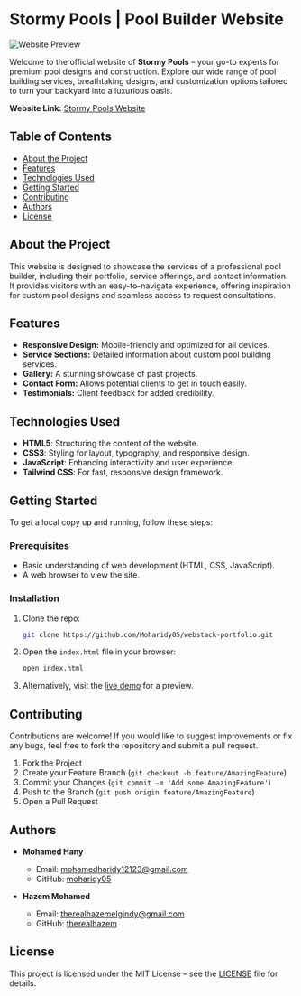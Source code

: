 # Stormy Pools | Pool Builder Website

![Website Preview](https://therealhazem.github.io/Stormy-Site/)

Welcome to the official website of **Stormy Pools** – your go-to experts for premium pool designs and construction. Explore our wide range of pool building services, breathtaking designs, and customization options tailored to turn your backyard into a luxurious oasis.

**Website Link:** [Stormy Pools Website](https://therealhazem.github.io/Stormy-Site/)

## Table of Contents
- [About the Project](#about-the-project)
- [Features](#features)
- [Technologies Used](#technologies-used)
- [Getting Started](#getting-started)
- [Contributing](#contributing)
- [Authors](#authors)
- [License](#license)

## About the Project

This website is designed to showcase the services of a professional pool builder, including their portfolio, service offerings, and contact information. It provides visitors with an easy-to-navigate experience, offering inspiration for custom pool designs and seamless access to request consultations.

## Features
- **Responsive Design:** Mobile-friendly and optimized for all devices.
- **Service Sections:** Detailed information about custom pool building services.
- **Gallery:** A stunning showcase of past projects.
- **Contact Form:** Allows potential clients to get in touch easily.
- **Testimonials:** Client feedback for added credibility.

## Technologies Used
- **HTML5**: Structuring the content of the website.
- **CSS3**: Styling for layout, typography, and responsive design.
- **JavaScript**: Enhancing interactivity and user experience.
- **Tailwind CSS**: For fast, responsive design framework.

## Getting Started

To get a local copy up and running, follow these steps:

### Prerequisites
- Basic understanding of web development (HTML, CSS, JavaScript).
- A web browser to view the site.

### Installation

1. Clone the repo:
    ```bash
    git clone https://github.com/Moharidy05/webstack-portfolio.git
    ```

2. Open the `index.html` file in your browser:
    ```bash
    open index.html
    ```

3. Alternatively, visit the [live demo](https://therealhazem.github.io/Stormy-Site/) for a preview.

## Contributing

Contributions are welcome! If you would like to suggest improvements or fix any bugs, feel free to fork the repository and submit a pull request.

1. Fork the Project
2. Create your Feature Branch (`git checkout -b feature/AmazingFeature`)
3. Commit your Changes (`git commit -m 'Add some AmazingFeature'`)
4. Push to the Branch (`git push origin feature/AmazingFeature`)
5. Open a Pull Request

## Authors

- **Mohamed Hany**
  - Email: [mohamedharidy12123@gmail.com](mailto:mohamedharidy12123@gmail.com)
  - GitHub: [moharidy05](https://github.com/moharidy05)
  
- **Hazem Mohamed**
  - Email: [therealhazemelgindy@gmail.com](therealhazemelgindy@gmail.com)
  - GitHub: [therealhazem](https://github.com/therealhazem)

## License

This project is licensed under the MIT License – see the [LICENSE](LICENSE) file for details.

